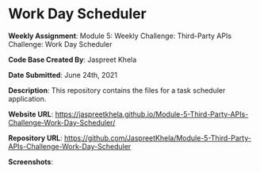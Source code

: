 # Work Day Scheduler

**Weekly Assignment**: Module 5: Weekly Challenge: Third-Party APIs Challenge: Work Day Scheduler

**Code Base Created By**: Jaspreet Khela

**Date Submitted**: June 24th, 2021

**Description**: This repository contains the files for a task scheduler application.

**Website URL**: https://jaspreetkhela.github.io/Module-5-Third-Party-APIs-Challenge-Work-Day-Scheduler/

**Repository URL**: https://github.com/JaspreetKhela/Module-5-Third-Party-APIs-Challenge-Work-Day-Scheduler

**Screenshots**:


